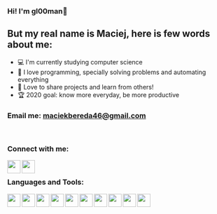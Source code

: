 ### Hi! I'm gl00man👋

## But my real name is Maciej, here is few words about me:
- 💻  I'm currently studying computer science
- 🤖 I love programming, specially solving problems and automating everything
- 🤝 Love to share projects and learn from others!
- 🏆 2020 goal: know more everyday, be more productive

### Email me: maciekbereda46@gmail.com
<br />

### Connect with me:
[<img align="left" width="30px" src="https://www.svgrepo.com/show/13643/facebook.svg" />][facebook]
[<img align="left" width="30px" src="https://www.svgrepo.com/show/111199/instagram.svg" />][instagram]

<br />

### Languages and Tools:
[<img align="left" width="30px" src="https://img.icons8.com/fluent/344/visual-studio-2019.png" />][visualstudio]
[<img align="left" width="30px" src="https://img.icons8.com/fluent/344/visual-studio-code-2019.png" />][visualstudiocode]
[<img align="left" width="30px" src="https://img.icons8.com/fluent/344/github.png" />][github]
[<img align="left" width="30px" src="https://img.icons8.com/fluent/344/adobe-photoshop.png" />][photoshop]
[<img align="left" width="30px" src="https://img.icons8.com/nolan/344/notion.png" />][notion]
<img align="left" width="30px" src="https://img.icons8.com/color/344/c-sharp-logo.png" />
<img align="left" width="30px" src="https://img.icons8.com/color/344/c-plus-plus-logo.png" />
<img align="left" width="30px" src="https://img.icons8.com/color/344/python.png" />
<img align="left" width="30px" src="https://img.icons8.com/nolan/344/xaml.png" />
<img align="left" width="30px" src="https://img.icons8.com/ultraviolet/344/mysql.png" />
 


<br />
<br />

[facebook]: https://www.facebook.com/maciek.bereda/
[instagram]: https://www.instagram.com/godwhathappened/
[visualstudio]: https://visualstudio.microsoft.com
[visualstudiocode]:https://code.visualstudio.com/
[github]: https://github.com/
[photoshop]: https://www.adobe.com/pl/products/photoshop.html
[notion]: https://www.notion.so/
